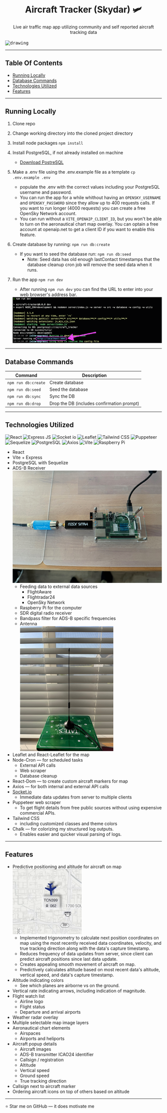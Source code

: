 <h1 align="center">Aircraft Tracker (Skydar) 🛩️</h1>
<div align="center">Live air traffic map app utilizing community and self reported aircraft tracking data</div>
</br>

<kbd>
  <img src="./public/assets/app-screenshot.png" alt="drawing" alt="Screenshot of the ADS-B receiver"/>
</kbd>

---
## Table Of Contents

- [Running Locally](#running-locally)
- [Database Commands](#database-commands)
- [Technologies Utilized](#technologies-utilized)
- [Features](#features)

---
## Running Locally

1. Clone repo
2. Change working directory into the cloned project directory
3. Install node packages `npm install`

4. Install PostgreSQL, if not already installed on machine

   - [Download PostreSQL](https://www.postgresql.org/download/)

5. Make a .env file using the .env.example file as a template `cp .env.example .env`

   - populate the .env with the correct values including your PostgreSQL username and password.
   - You can run the app for a while whithout having an `OPENSKY_USERNAME` and `OPENSKY_PASSWORD` since they allow up to 400 requests calls. If you want to run longer (4000 requests) you can create a free OpenSky Network account.
   - You can run without a `VITE_OPENAIP_CLIENT_ID`, but you won't be able to turn on the aeronautical chart map overlay. You can optain a free account at openaip.net to get a client ID if you want to enable this feature.

6. Create database by running: `npm run db:create`

   - If you want to seed the database run: `npm run db:seed`
     - Note: Seed data has old enough lastContact timestamps that the database cleanup cron job will remove the seed data when it runs.

7. Run the app `npm run dev`
   - After running `npm run dev` you can find the URL to enter into your web browser's address bar.
    <kbd>
      <img src="./public/assets/Running-app-url.png" alt="drawing" alt="Screenshot of terminal output from npm run dev"/>
    </kbd>

---
## Database Commands

| Command             | Description                                |
| ------------------- | ------------------------------------------ |
| `npm run db:create` | Create database                            |
| `npm run db:seed`   | Seed the database                          |
| `npm run db:sync`   | Sync the DB                                |
| `npm run db:drop`   | Drop the DB (includes confirmation prompt) |

---
## Technologies Utilized

![React](https://img.shields.io/badge/React-20232A?style=for-the-badge&logo=react&logoColor=61DAFB)
![Express JS](https://img.shields.io/badge/Express%20js-000000?style=for-the-badge&logo=express&logoColor=white)
![Socket io](https://img.shields.io/badge/Socket.io-010101?&style=for-the-badge&logo=Socket.io&logoColor=white)
![Leaflet](https://img.shields.io/badge/Leaflet-199900?style=for-the-badge&logo=Leaflet&logoColor=white)
![Tailwind CSS](https://img.shields.io/badge/Tailwind_CSS-38B2AC?style=for-the-badge&logo=tailwind-css&logoColor=white)
![Puppeteer](https://img.shields.io/badge/Puppeteer-40B5A4?style=for-the-badge&logo=Puppeteer&logoColor=white)
![Sequelize](https://img.shields.io/badge/Sequelize-52B0E7?style=for-the-badge&logo=Sequelize&logoColor=white)
![PostgreSQL](https://img.shields.io/badge/PostgreSQL-316192?style=for-the-badge&logo=postgresql&logoColor=white)
![Axios](https://img.shields.io/badge/axios-671ddf?&style=for-the-badge&logo=axios&logoColor=white)
![Vite](https://img.shields.io/badge/Vite-B73BFE?style=for-the-badge&logo=vite&logoColor=FFD62E)
![Raspberry Pi](https://img.shields.io/badge/Raspberry%20Pi-A22846?style=for-the-badge&logo=Raspberry%20Pi&logoColor=white)

- React
- Vite + Express
- PostgreSQL with Sequelize
- ADS-B Receiver  
    <kbd>
      <img src="./public/assets/ads-b-receiver.jpeg" alt="drawing" width="500" alt="Screenshot of the ADS-B receiver"/>
    </kbd>
  - Feeding data to external data sources
    - FlightAware
    - Flightradar24
    - OpenSky Network
  - Raspberry Pi for the computer
  - SDR digital radio receiver
  - Bandpass filter for ADS-B specific frequencies
  - Antenna  
    <kbd>
      <img src="./public/assets/ads-b-receiver-antenna.jpeg" width="300" alt="Screenshot of the ADS-B receiver antenna"/>
    </kbd>
- Leaflet and React-Leaflet for the map
- Node-Cron — for scheduled tasks
  - External API calls
  - Web scraper
  - Database cleanup
- React-Dom — to create custom aircraft markers for map
- Axios — for both internal and external API calls
- [Socket.io](http://Socket.io)
  - Immediate data updates from server to multiple clients
- Puppeteer web scraper
  - To get flight details from free public sources without using expensive commercial APIs.
- Tailwind CSS
  - including customized classes and theme colors
- Chalk — for colorizing my structured log outputs.
  - Enables easier and quicker visual parsing of logs.

---
## Features

- Predictive positioning and altitude for aircraft on map  
  <kbd>
    <img src="./public/assets/predictive-positioning.gif" alt="drawing" alt="Screenshot of the ADS-B receiver antenna"/>
  </kbd>
  - Implemented trigonometry to calculate next position coordinates on map using the most recently received data coordinates, velocity, and true tracking direction along with the data's capture timestamp.
  - Reduces frequency of data updates from server, since client can predict aircraft positions since last data update.
  - Creates appealing smooth movement of aircraft on map.
  - Predictively calculates altitude based on most recent data's altitude, vertical speed, and data's capture timestamp.  
- Altitude indicating colors
  - See which planes are airborne vs on the ground.
- Vertical rate indicating arrows, including indication of magnitude.
- Flight watch list
  - Airline logo
  - Flight status
  - Departure and arrival airports
- Weather radar overlay
- Multiple selectable map image layers
- Aeronautical chart elements
  - Airspaces
  - Airports and heliports
- Aircraft popup details
  - Aircraft images
  - ADS-B transmitter ICAO24 identifier
  - Callsign / registration
  - Altitude
  - Vertical speed
  - Ground speed
  - True tracking direction
- Callsign next to aircraft marker
- Ordering aircraft icons on top of others based on altitude

---
:star: Star me on GitHub — it does motivate me
